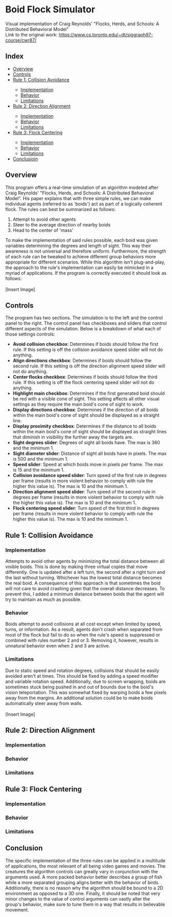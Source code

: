 # Boid Flock Simulator
Visual implementation of Craig Reynolds' "Flocks, Herds, and Schools: A Distributed Behavioral Model" <br>
Link to the original work: https://www.cs.toronto.edu/~dt/siggraph97-course/cwr87/

<h2>Index</h2>
<ul>
  <li><a href="#Overview">Overview</a></li>
  <li><a href="#Controls">Controls</a></li>
  <li><a href="#Rule 1">Rule 1: Collision Avoidance</a></li>
  <ul>
    <li><a href="#R1 Implementation">Implementation</a></li>
    <li><a href="#R1 Behavior">Behavior</a></li>
    <li><a href="#R1 Limitations">Limitations</a></li>
  </ul>
  <li><a href="#Rule 2">Rule 2: Direction Alignment</a></li>
  <ul>
    <li><a href="#R2 Implementation">Implementation</a></li>
    <li><a href="#R2 Behavior">Behavior</a></li>
    <li><a href="#R2 Limitations">Limitations</a></li>
  </ul>
  <li><a href="#Rule 3">Rule 3: Flock Centering</a></li>
  <ul>
    <li><a href="#R3 Implementation">Implementation</a></li>
    <li><a href="#R3 Behavior">Behavior</a></li>
    <li><a href="#R3 Limitations">Limitations</a></li>
  </ul>
  <li><a href="#Conclusion">Conclusioin</a></li>
</ul>

<h2 id="Overview">Overview</h2>

<p>
This program offers a real-time simulation of an algorithm modeled after Craig Reynolds' "Flocks, Herds, and Schools: A Distributed Behavioral Model". His paper explains that with three simple rules, we can make individual agents (referred to as 'boids') act as part of a logically coherent flock. The rules can best be summarized as follows:<br>
<ol>
  <li>Attempt to avoid other agents</li>
  <li>Steer to the average direction of nearby boids</li>
  <li>Head to the center of 'mass'</li>
</ol>
To make the implementation of said rules possible, each boid was given variables determining the degrees and length of sight. This way their awareness is not universal and therefore uniform. Furthermore, the strength of each rule can be tweaked to achieve different group behaviors more appropriate for different scenarios. While this algorithm isn't plug-and-play, the approach to the rule's implementation can easily be mimicked in a myriad of applications. If the program is correctly executed it should look as follows:<br><br>
[Insert Image]
</p>

<h2 id="Controls">Controls</h2>

<p>
The program has two sections. The simulation is to the left and the control panel to the right. The control panel has checkboxes and sliders that control different aspects of the simulation. Below is a breakdown of what each of those settings controls:<br>
<ul>
  <li><b>Avoid collision checkbox</b>: Determines if boids should follow the first rule. If this setting is off the collision avoidance speed slider will not do anything.</li>
  <li><b>Align directions checkbox</b>: Determines if boids should follow the second rule. If this setting is off the direction alignment speed slider will not do anything.</li>
  <li><b>Center flocks checkbox</b>: Determines if boids should follow the third rule. If this setting is off the flock centering speed slider will not do anything.</li>
  <li><b>Highlight main checkbox</b>: Determines if the first generated boid should be red with a visible cone of sight. This setting affects all other visual settings as they require the main boid's cone of sight to work.</li>
  <li><b>Display directions checkbox</b>: Determines if the direction of all boids within the main boid's cone of sight should be displayed as a straight line.</li>
  <li><b>Display proximity checkbox</b>: Determines if the distance to all boids within the main boid's cone of sight should be displayed as straight lines that diminish in visibility the further away the targets are.</li>
  <li><b>Sight degrees slider</b>: Degrees of sight all boids have. The max is 360 and the minimum 1.</li>
  <li><b>Sight diameter slider</b>: Distance of sight all boids have in pixels. The max is 500 and the minimum 1.</li>
  <li><b>Speed slider</b>: Speed at which boids move in pixels per frame. The max is 15 and the minimum 1.</li>
  <li><b>Collision avoidance speed slider</b>: Turn speed of the first rule in degrees per frame (results in more violent behavior to comply with rule the higher this value is). The max is 10 and the minimum 1.</li>
  <li><b>Direction alignment speed slider</b>: Turn speed of the second rule in degrees per frame (results in more violent behavior to comply with rule the higher this value is). The max is 10 and the minimum 1.</li>
  <li><b>Flock centering speed slider</b>: Turn speed of the first third in degrees per frame (results in more violent behavior to comply with rule the higher this value is). The max is 10 and the minimum 1.</li>
</ul>
</p>

<h2 id="Rule 1">Rule 1: Collision Avoidance</h2>
<h3 id="R1 Implementation">Implementation</h2>

<p>
Attempts to avoid other agents by minimizing the total distance between all visible boids. This is done by making three virtual copies that move differently. One is updated after a left turn, the second after a right turn and the last without turning. Whichever has the lowest total distance becomes the real boid. A consequence of this approach is that sometimes the boid will not care to avoid crashing given that the overall distance decreases. To prevent this, I added a minimum distance between boids that the agent will try to maintain as much as possible.
</p>

<h3 id="R1 Behavior">Behavior</h2>

<p>
Boids attempt to avoid collisions at all cost except when limited by speed, turns, or information. As a result, agents don't crash when separated from most of the flock but fail to do so when the rule's speed is suppressed or combined with rules number 2 and or 3. Removing it, however, results in unnatural behavior even when 2 and 3 are active.
</p>

<h3 id="R1 Limitations">Limitations</h2>

<p>
Due to static speed and rotation degrees, collisions that should be easily avoided aren't at times. This should be fixed by adding a speed modifier and variable rotation speed. Additionally, due to screen wrapping, boids are sometimes stuck being pushed in and out of bounds due to the boid's vision teleportation. This was somewhat fixed by warping boids a few pixels away from the margins. An additional solution could be to make boids automatically steer away from walls.<br><br>
[Insert Image]
</p>

<h2 id="Rule 2">Rule 2: Direction Alignment</h2>
<h3 id="R2 Implementation">Implementation</h2>

<p>

</p>

<h3 id="R2 Behavior">Behavior</h2>

<p>

</p>

<h3 id="R2 Limitations">Limitations</h2>

<p>

</p>

<h2 id="Rule 3">Rule 3: Flock Centering</h2>
<h3 id="R3 Implementation">Implementation</h2>

<p>

</p>

<h3 id="R3 Behavior">Behavior</h2>

<p>

</p>

<h3 id="R3 Limitations">Limitations</h2>

<p>

</p>

<h2 id="Conclusion">Conclusion</h2>

<p>
The specific implementation of the three rules can be applied in a multitude of applications, the most relevant of all being video games and movies. The creatures the algorithm controls can greatly vary in conjunction with the arguments used. A more packed behavior better describes a group of fish while a more separated grouping aligns better with the behavior of birds. Additionally, there is no reason why the algorithm should be bound to a 2D environment as opposed to a 3D one. Finally, it should be noted that very minor changes to the value of control arguments can vastly alter the group's behavior, make sure to tune them in a way that results in believable movement.
</p>

